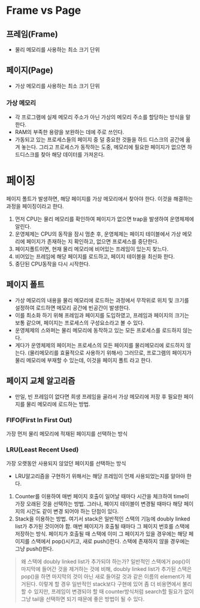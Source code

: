 # Frame vs Page
## 프레임(Frame)
-	물리 메모리를 사용하는 최소 크기 단위

## 페이지(Page)
-	가상 메모리를 사용하는 최소 크기 단위
  
### 가상 메모리
-	각 프로그램에 실제 메모리 주소가 아닌 가상의 메모리 주소를 할당하는 방식을 말한다. 
-	RAM의 부족한 용량을 보완하는 데에 주로 쓰인다.
-	가동되고 있는 프로세스들의 페이지 중 덜 중요한 것들을 하드 디스크의 공간에 옮겨 놓는다. 그리고 프로세스가 동작하는 도중, 메모리에 필요한 페이지가 없으면 하드디스크를 찾아 해당 데이터를 가져온다. 

# 페이징
페이지 폴트가 발생하면, 해당 페이지를 가상 메모리에서 찾아야 한다. 이것을 해결하는 과정을 페이징이라고 한다.

1. 먼저 CPU는 물리 메모리를 확인하여 페이지가 없으면 trap을 발생하여 운영체제에 알린다.
2. 운영체제는 CPU의 동작을 잠시 멈춘 후, 운영체제는 페이지 테이블에서 가상 메모리에 페이지가 존재하는 지 확인하고, 없으면 프로세스를 중단한다.
3. 페이지폴트이면, 현재 물리 메모리에 비어있는 프레임이 있는지 찾느다.
4. 비어있는 프레임에 해당 페이지를 로드하고, 페이지 테이블을 최신화 한다.
5. 중단된 CPU동작을 다시 시작한다.

## 페이지 폴트
- 가상 메모리의 내용을 물리 메모리에 로드하는 과정에서 무작위로 위치 및 크기를 설정하여 로드하면 메모리 공간에 빈공간이 발생한다. 
- 이를 최소화 하기 위해 프레임과 페이지를 도입하였고, 프레임과 페이지의 크기는 보통 같으며, 페이지는 프로세스의 구성요소라고 볼 수 있다.
- 운영체제의 스와퍼는 물리 메모리에 동작하고 있는 모든 프로세스를 로드하지 않는다.
- 게다가 운영체제의 페이저는 프로세스의 모든 페이지를 물리메모리에 로드하지 않는다. 
(물리메모리를 효율적으로 사용하기 위해서) 그러므로, 프로그램의 페이지가 물리 메모리에 부재할 수 있는데, 이것을 페이지 폴트 라고 한다.

## 페이지 교체 알고리즘
-	만일, 빈 프레임이 없다면 희생 프레임을 골라서 가상 메모리에 저장 후 필요한 페이지를 물리 메모리에 로드하는 방법.

### FIFO(First In First Out) 
가장 먼저 물리 메모리에 적재된 페이지를 선택하는 방식

### LRU(Least Recent Used) 
가장 오랫동안 사용되지 않았던 페이지를 선택하는 방식
-	LRU알고리즘을 구현하기 위해서는 해당 프레임이 언제 사용되었는지를 알아야 한다. 
1. Counter를 이용하여 매번 페이지 호출이 일어날 때마다 시간을 체크하여 time이 가장 오래된 것을 선택하는 방법. 그러나, 페이지 테이블이 변경될 때마다 해당 페이지의 시간도 같이 변경 되어야 하는 단점이 있다.
2. Stack을 이용하는 방법. 여기서 stack은 일반적인 스택의 기능에 doubly linked list가 추가된 것이어야 함. 매번 페이지가 호출될 때마다 그 페이지 번호를 스택에 저장하는 방식. 페이지가 호출될 때 스택에 이미 그 페이지가 있을 경우에는 해당 페이지를 스택에서 pop()시키고, 새로 push()한다. 스택에 존재하지 않을 경우에는 그냥 push()한다.
> 왜 스택에 doubly linked list가 추가되야 하는가?
> 일반적인 스택에거 pop()이 마지막에 들어간 것을 제거하는 것에 비해, doubly linked list가 추가된 스택은 pop()을 하면 마지막의 것이 아닌 새로 들어갈 것과 같은 이름의 element가 제거된다. 이렇게 할 경우 일반적인 stack보다 구현에 있어 좀 더 비용면에서 불리할 수 있지만, 프레임이 변경되야 할 때 counter방식처럼 search할 필요가 없이 그냥 tail을 선택하면 되기 때문에 좋은 방법이 될 수 있다. 
